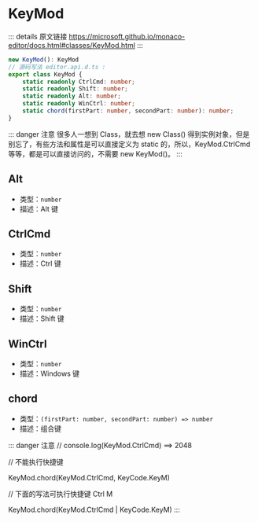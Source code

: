 # KeyMod
        
::: details 原文链接
https://microsoft.github.io/monaco-editor/docs.html#classes/KeyMod.html
:::

```ts
new KeyMod(): KeyMod
// 源码写法 editor.api.d.ts :
export class KeyMod {
    static readonly CtrlCmd: number;
    static readonly Shift: number;
    static readonly Alt: number;
    static readonly WinCtrl: number;
    static chord(firstPart: number, secondPart: number): number;
}
```

::: danger 注意
很多人一想到 Class，就去想 new Class() 得到实例对象，但是别忘了，有些方法和属性是可以直接定义为 static 的，所以，KeyMod.CtrlCmd 等等，都是可以直接访问的，不需要 new KeyMod()。
:::

## Alt
 
- 类型：`number`
- 描述：Alt 键

## CtrlCmd

- 类型：`number`
- 描述：Ctrl 键

## Shift

- 类型：`number`
- 描述：Shift 键


## WinCtrl

- 类型：`number`
- 描述：Windows 键

## chord

- 类型：`(firstPart: number, secondPart: number) => number`
- 描述：组合键

::: danger 注意
// console.log(KeyMod.CtrlCmd) ==> 2048

// 不能执行快捷键

KeyMod.chord(KeyMod.CtrlCmd, KeyCode.KeyM)

// 下面的写法可执行快捷键 Ctrl M

KeyMod.chord(KeyMod.CtrlCmd | KeyCode.KeyM)
:::
